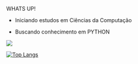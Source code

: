 WHATS UP!

- Iniciando estudos em Ciências da Computação

- Buscando conhecimento em PYTHON

<picture>
<source 
  srcset="https://github-readme-stats.vercel.app/api?username=Kaike-Oliveira&show_icons=true&theme=tokyonight"
  media="(prefers-color-scheme: dark)"
/>
<source
  srcset="https://github-readme-stats.vercel.app/api?username=Kaike-Oliveira&show_icons=true"
  media="(prefers-color-scheme: dark), (prefers-color-scheme: dark)"
/>
<img src="https://github-readme-stats.vercel.app/api?username=Kaike-Oliveira&show_icons=true" />
</picture>

[![Top Langs](https://github-readme-stats.vercel.app/api/top-langs/?username=Kaike-Oliveira&layout=compact)](https://github.com/Kaike-Oliveira/github-readme-stats)


